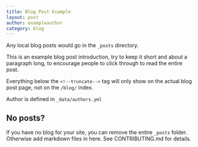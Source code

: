 ```yaml
---
title: Blog Post Example
layout: post
author: exampleauthor
category: blog
---
```


Any local blog posts would go in the `_posts` directory.

This is an example blog post introduction, try to keep it short and about a paragraph long, to encourage people to click through to read the entire post.

<!--truncate-->

Everything below the `<!--truncate-->` tag will only show on the actual blog post page, not on the `/blog/` index.

Author is defined in `_data/authors.yml`


## No posts?

If you have no blog for your site, you can remove the entire `_posts` folder. Otherwise add markdown files in here. See CONTRIBUTING.md for details.
